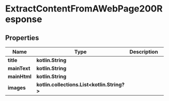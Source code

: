 
# ExtractContentFromAWebPage200Response

## Properties
| Name | Type | Description | Notes |
| ------------ | ------------- | ------------- | ------------- |
| **title** | **kotlin.String** |  |  [optional] |
| **mainText** | **kotlin.String** |  |  [optional] |
| **mainHtml** | **kotlin.String** |  |  [optional] |
| **images** | **kotlin.collections.List&lt;kotlin.String?&gt;** |  |  [optional] |



